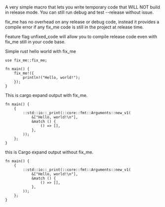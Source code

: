  A very simple macro that lets you write temporary code that WILL NOT build in release mode. You can still run debug and test --release without issue. 

 fix_me has no overhead on any release or debug code, instead it provides a compile error if any fix_me code is still in the project at release time. 


 Feature flag unfixed_code will allow you to compile release code even with fix_me still in your code base.


 Simple rust hello world with fix_me

 ```
 use fix_me::fix_me;

 fn main() {
     fix_me!({
         println!("Hello, world!");
     });   
 }
 ```

 This is cargo expand output with fix_me.

 ```
 fn main() {
     {
         ::std::io::_print(::core::fmt::Arguments::new_v1(
             &["Hello, world!\n"],
             &match () {
                 () => [],
             },
         ));
     };
 }
 ```

 this is Cargo expand output without fix_me.

 ```
 fn main() {
     {
         ::std::io::_print(::core::fmt::Arguments::new_v1(
             &["Hello, world!\n"],
             &match () {
                 () => [],
             },
         ));
     };
 }
 ```